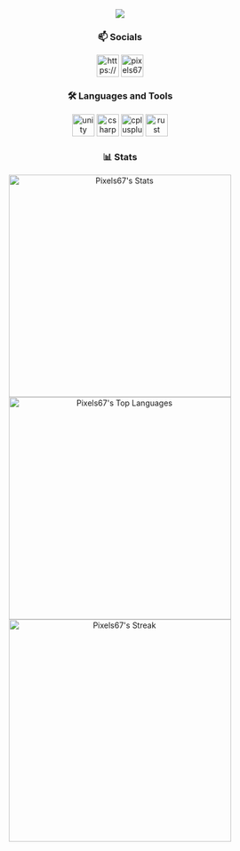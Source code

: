 <div <div align="center">
  <img src="https://capsule-render.vercel.app/api?type=blur&height=200&color=gradient&text=Pixels&fontAlignY=40&animation=fadeIn&desc=Unity%20/%20C%2b%2b%20/%20Rust%20Game%20Developer&stroke=EEEEEE&strokeWidth=0&fontColor=EEEEEE&textBg=false&section=header" />
</div>

<h3 align="center">📫 Socials</h4>
<p align="center">
  <a href="https://www.youtube.com/@pixels671" target="blank"><img align="center" src="https://cdn-icons-png.flaticon.com/128/3670/3670147.png" alt="https://www.youtube.com/@pixels671" height="40" width="40" /></a>
  <a href="https://discord.gg/pixels671" target="blank"><img align="center" src="https://cdn-icons-png.flaticon.com/128/4494/4494737.png" alt="pixels671" height="40" width="40" /></a>
</p>

<h3 align="center">🛠️ Languages and Tools</h4>
<p align="center">
  <a href="https://unity.com/" target="_blank" rel="noreferrer"> <img src="https://cdn-icons-png.flaticon.com/128/5969/5969347.png" alt="unity" width="40" height="40"/></a>
  <a href="https://www.w3schools.com/cs/" target="_blank" rel="noreferrer"> <img src="https://cdn-icons-png.flaticon.com/128/6132/6132221.png" alt="csharp" width="40" height="40"/></a>
  <a href="https://www.w3schools.com/cpp/" target="_blank" rel="noreferrer"> <img src="https://cdn-icons-png.flaticon.com/128/6132/6132222.png" alt="cplusplus" width="40" height="40"/></a>
  <a href="https://www.rust-lang.org" target="_blank" rel="noreferrer"> <img src="https://rustacean.net/assets/cuddlyferris.svg" alt="rust" width="40" height="40"/></a>
</p>
  
<h3 align="center">📊 Stats</h4>

<div align="center">
  <img width="400" src="https://github-readme-stats.vercel.app/api?username=Pixels67&theme=onedark&show_icons=true&hide_border=true&count_private=true" alt="Pixels67's Stats" />
</div>

<div align="center">
  <img width="400" src="https://github-readme-stats.vercel.app/api/top-langs/?username=Pixels67&theme=onedark&show_icons=true&hide_border=true&layout=compact" alt="Pixels67's Top Languages" />
</div>

<div align="center">
  <img width="400" src="https://github-readme-streak-stats.herokuapp.com/?user=Pixels67&theme=onedark&hide_border=true" alt="Pixels67's Streak" />
</div>
